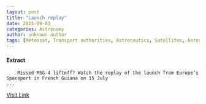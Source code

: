 ```yaml
---
layout: post
title: "Launch replay"
date: 2015-09-03
categories: Astronomy
author: unknown author
tags: [Meteosat, Transport authorities, Astronautics, Satellites, Aerospace agencies, Space organizations, European Space Agency, Flight, Artificial satellites orbiting Earth, Aerospace engineering, Earth observation satellites, International scientific organizations of Europe, Space-based economy, Space policy, Aerospace organisations, Space exploration, Spaceflight technologies, Aerospace, International organisations of Europe, Space traffic management, EUMETSAT, Satellite meteorology and remote sensing, Space programs, Spaceflight, European space programmes, Space policy of the European Union, Space agencies, Spacecraft, Outer space, Featured]
---
```





#### Extract
>
							
				
		
		Missed MSG-4 liftoff? Watch the replay of the launch from Europe’s Spaceport in French Guiana on 15 July
	...



[Visit Link](http://www.esa.int/spaceinvideos/Videos/2015/07/MSG-4_liftoff)


